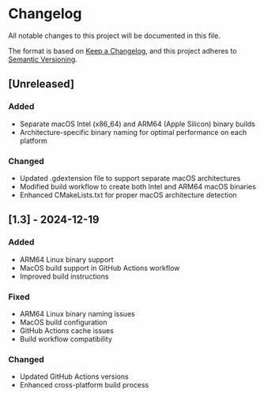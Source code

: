 # Changelog

All notable changes to this project will be documented in this file.

The format is based on [Keep a Changelog](https://keepachangelog.com/en/1.0.0/),
and this project adheres to [Semantic Versioning](https://semver.org/spec/v2.0.0.html).

## [Unreleased]

### Added
- Separate macOS Intel (x86_64) and ARM64 (Apple Silicon) binary builds
- Architecture-specific binary naming for optimal performance on each platform

### Changed
- Updated .gdextension file to support separate macOS architectures
- Modified build workflow to create both Intel and ARM64 macOS binaries
- Enhanced CMakeLists.txt for proper macOS architecture detection

## [1.3] - 2024-12-19

### Added
- ARM64 Linux binary support
- MacOS build support in GitHub Actions workflow
- Improved build instructions

### Fixed
- ARM64 Linux binary naming issues
- MacOS build configuration
- GitHub Actions cache issues
- Build workflow compatibility

### Changed
- Updated GitHub Actions versions
- Enhanced cross-platform build process